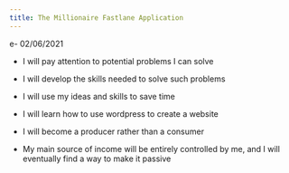 ```yaml
---
title: The Millionaire Fastlane Application
---
```

e- 02/06/2021
-   I will pay attention to potential problems I can solve
    
-   I will develop the skills needed to solve such problems
    
-   I will use my ideas and skills to save time
    
-   I will learn how to use wordpress to create a website
    
-   I will become a producer rather than a consumer
    
-   My main source of income will be entirely controlled by me, and I will eventually find a way to make it passive